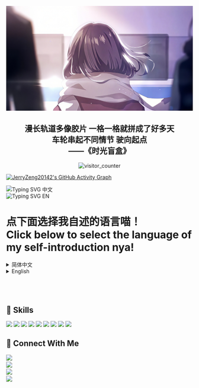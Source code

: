 <p align="center">
  <img src="img/coverimg.jpg" alt="封图" width="850"/>
</p>
<h2 align="center">漫长轨道多像胶片 一格一格就拼成了好多天<br>
车轮串起不同情节 驶向起点<br>——《时光盲盒》</h2>

<p align="center">
  <img src="https://moe-counter.lxchapu.com/JerryZeng20142?theme=moebooru" alt="visitor_counter" />
</p>

[![JerryZeng20142's GitHub Activity Graph](https://github-readme-activity-graph.vercel.app/graph?username=JerryZeng20142&theme=github-compact)](https://github.com/JerryZeng20142)


![Typing SVG 中文](https://readme-typing-svg.demolab.com?font=Microsoft+YaHei&size=25&duration=3000&pause=1000&color=FF69B4&cursorColor=DA0078&random=false&width=435&lines=你好呀;我叫曾予翮;社交媒体上的“某中学生叫姐姐Jerry”;是男孩子哦;中国高中生;桂林人;初级跑者;二次元;搞机爱好者;米粉)<br>
![Typing SVG EN](https://readme-typing-svg.demolab.com?font=Roboto&size=25&duration=3000&pause=1000&color=FF69B4&cursorColor=DA0078&random=false&width=435&lines=Hello;I'm+Jerry+Zeng;aka+%22sisJer%22+on+social+media;A+boy;A+Chinese+high+school+student;Guiliner;Beginner+Runner;Otaku;Gadget+Geek;Xiaomi+Fan)


# 点下面选择我自述的语言喵！<br>Click below to select the language of my self-introduction nya!
<details>
<summary>简体中文</summary>

## 👋 Hi there

你好呀~ 我叫曾予翮，在社媒上常用“某中学生叫姐姐Jerry”，来自中华人民共和国广西壮族自治区桂林市，高中生，就读于附属于桂林市电子科技大学的桂电中学。

## 🧠 About Me

•🎂2009年2月2日出生<br>
•📱对 UI/UX 设计感兴趣（因为能力不够，所以仅此而已了），经常观看操作系统的动效解析<br>
•🖥️哔哩哔哩/YouTube 创作者<br>
•🧢初级跑者/二次元/玩机发烧友/米粉<br>
•🪄正在学习使用AE<br>
•✒️喜欢创作（不太）文艺（的）作品，热衷于鉴赏各种形式的文学作品<br>
•🎮米家游戏/植物大战僵尸系列/愤怒的小鸟系列/命令与征服系列/跳舞的线玩家<br>

## 🌸 Fun Facts

•体育中考1000米用时3分24秒，是我有记录的1000米跑最快速度👍<br>
•我不认为自己是广义上的男娘，虽然别人都是这么说的💦<br>
•和喜欢的女孩子处成了哥们（而且人家知道），所以现在我既不单身也没女朋友😇<br>
•因为自己的老爷设备变砖于是赶紧重刷系统导致失联的事时有发生🥲<br>

## 🏆 My GitHub Stats
![JerryZeng20142's GitHub stats](https://github-readme-stats.vercel.app/api?username=JerryZeng20142&show_icons=true&theme=radical&locale=cn)

</details>

<details>
<summary>English</summary>

## 👋 Hi there

Hi~ My name is Jerry Zeng, aka "sisJer" on social media. I'm from Guilin City, Guangxi Zhuang Autonomous Region, China. I'm a high school student at Guidian Middle School, which is affiliated with Guilin University of Electronic Technology.

## 🧠 About Me

•🎂 Born on February 2, 2009<br>
•📱 I'm interested in UI/UX design (though my skills are still developing), and often watch analysis videos on operating system animations<br>
•🖥️ Bilibili UP / YouTuber<br>
•🧢 Beginner Runner / Otaku / Gadget Geek / Xiaomi Fan<br>
•🪄 Learning Adobe After Effects<br>
•✒️ I enjoy creating (not-so) literary works and am passionate about appreciating various forms of literature<br>
•🎮 I play games by HoYoVerse / Plants vs. Zombies series / Angry Birds series / Command and Conquer series / Dancing Line<br>

## 🌸 Fun Facts

•I ran 1000m in 3min24sec in the PE Highschool Entrance Examination, which is the fastest time I have ever recorded 👍<br>
•I don’t consider myself an otokonoko in the broad sense, even though they always say so 💦<br>
•I’ve become bros with the girl I like (and she knows I like her), so I’m not exactly single but I don’t have a girlfriend either now 😇<br>
•Sometimes my old device gets bricked, and I have to quickly re-flash the system, which occasionally causes me to lose contact 🥲<br>

## 🏆 My GitHub Stats
![JerryZeng20142's GitHub stats](https://github-readme-stats.vercel.app/api?username=JerryZeng20142&show_icons=true&theme=radical)
</details>

## <br>
## 🔧 Skills
<img src="https://skillicons.dev/icons?i=github"/> <img src="https://img.icons8.com/?size=50&id=117563&format=png&color=000000"/> <img src="https://img.icons8.com/?size=50&id=117561&format=png&color=000000"/> <img src="https://img.icons8.com/?size=50&id=117557&format=png&color=000000"/> <img src="https://skillicons.dev/icons?i=pr"/> <img src="https://skillicons.dev/icons?i=ps"/> <img src="https://skillicons.dev/icons?i=ae"/> <img src="https://img.icons8.com/?size=50&id=TuXN3JNUBGOT&format=png&color=000000"/> <img src="https://img.icons8.com/?size=50&id=s9k2rXOtb7lB&format=png&color=000000"/>

## 🛜 Connect With Me

<p>
  <a href="https://github.com/JerryZeng20142">
    <img src="https://img.shields.io/github/followers/JerryZeng20142?label=GitHub&color=33354d&style=for-the-badge" />
  </a><br>
<a href="mailto:jerryzeng20210142@outlook.com">
    <img src="https://img.shields.io/badge/Email-Outlook (jerryzeng20210142@outlook.com)-blue?&color=c2bafd&style=for-the-badge" />
  </a><br>
<a href="https://qm.qq.com/q/uNWMCZXOrS">
  <img src="https://img.shields.io/badge/QQ-1419865661-blue.svg?logo=qq&color=6980cc&style=for-the-badge" />
</a><br>
<a href="https://discord.com/invite/aNkNQ4hT">
  <img src="https://img.shields.io/badge/Discord-jerryzeng20142%232345-5865F2?logo=discord&logoColor=white&style=for-the-badge" />
</a><br>
</p>
